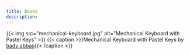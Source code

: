 ```yaml
---
title: Books
description:
---
```

{{< img src="mechanical-keyboard.jpg" alt="Mechanical Keyboard with Pastel Keys" >}}
{{< caption >}}Mechanical Keyboard with Pastel Keys by [bady abbas](https://unsplash.com/photos/jOmBUCtflWA){{< /caption >}}